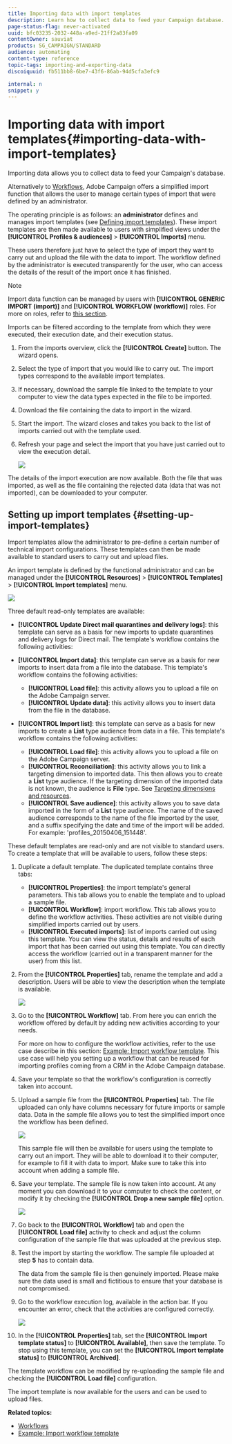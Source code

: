 ```yaml
---
title: Importing data with import templates
description: Learn how to collect data to feed your Campaign database.
page-status-flag: never-activated
uuid: bfc03235-2032-448a-a9ed-21ff2a83fa09
contentOwner: sauviat
products: SG_CAMPAIGN/STANDARD
audience: automating
content-type: reference
topic-tags: importing-and-exporting-data
discoiquuid: fb511bb8-6be7-43f6-86ab-94d5cfa3efc9

internal: n
snippet: y
---
```


# Importing data with import templates{#importing-data-with-import-templates}

Importing data allows you to collect data to feed your Campaign's database.

Alternatively to [Workflows](../../automating/using/get-started-workflows.md), Adobe Campaign offers a simplified import function that allows the user to manage certain types of import that were defined by an administrator.

The operating principle is as follows: an **administrator** defines and manages import templates (see [Defining import templates](../../automating/using/importing-data-with-import-templates.md#setting-up-import-templates)). These import templates are then made available to users with simplified views under the **[!UICONTROL Profiles & audiences]** > **[!UICONTROL Imports]** menu.

These users therefore just have to select the type of import they want to carry out and upload the file with the data to import. The workflow defined by the administrator is executed transparently for the user, who can access the details of the result of the import once it has finished.

>[!NOTE]
>
>Import data function can be managed by users with **[!UICONTROL GENERIC IMPORT (import)]** and **[!UICONTROL WORKFLOW (workflow)]** roles. For more on roles, refer to [this section](../../administration/using/list-of-roles.md).

Imports can be filtered according to the template from which they were executed, their execution date, and their execution status.

1. From the imports overview, click the **[!UICONTROL Create]** button. The wizard opens.
1. Select the type of import that you would like to carry out. The import types correspond to the available import templates.
1. If necessary, download the sample file linked to the template to your computer to view the data types expected in the file to be imported.
1. Download the file containing the data to import in the wizard.
1. Start the import. The wizard closes and takes you back to the list of imports carried out with the template used.
1. Refresh your page and select the import that you have just carried out to view the execution detail.

   ![](assets/simplified_import1.png)

The details of the import execution are now available. Both the file that was imported, as well as the file containing the rejected data (data that was not imported), can be downloaded to your computer.

## Setting up import templates {#setting-up-import-templates}

Import templates allow the administrator to pre-define a certain number of technical import configurations. These templates can then be made available to standard users to carry out and upload files.

An import template is defined by the functional administrator and can be managed under the **[!UICONTROL Resources]** > **[!UICONTROL Templates]** > **[!UICONTROL Import templates]** menu.

![](assets/import_template_list.png)

Three default read-only templates are available:

* **[!UICONTROL Update Direct mail quarantines and delivery logs]**: this template can serve as a basis for new imports to update quarantines and delivery logs for Direct mail. The template's workflow contains the following activities: 
* **[!UICONTROL Import data]**: this template can serve as a basis for new imports to insert data from a file into the database. This template's workflow contains the following activities:

    * **[!UICONTROL Load file]**: this activity allows you to upload a file on the Adobe Campaign server.
    * **[!UICONTROL Update data]**: this activity allows you to insert data from the file in the database.

* **[!UICONTROL Import list]**: this template can serve as a basis for new imports to create a **List** type audience from data in a file. This template's workflow contains the following activities:

    * **[!UICONTROL Load file]**: this activity allows you to upload a file on the Adobe Campaign server.
    * **[!UICONTROL Reconciliation]**: this activity allows you to link a targeting dimension to imported data. This then allows you to create a **List** type audience. If the targeting dimension of the imported data is not known, the audience is **File** type. See [Targeting dimensions and resources](../../automating/using/query.md#targeting-dimensions-and-resources).
    * **[!UICONTROL Save audience]**: this activity allows you to save data imported in the form of a **List** type audience. The name of the saved audience corresponds to the name of the file imported by the user, and a suffix specifying the date and time of the import will be added. For example: 'profiles_20150406_151448'.

These default templates are read-only and are not visible to standard users. To create a template that will be available to users, follow these steps:

1. Duplicate a default template. The duplicated template contains three tabs:

    * **[!UICONTROL Properties]**: the import template's general parameters. This tab allows you to enable the template and to upload a sample file.
    * **[!UICONTROL Workflow]**: import workflow. This tab allows you to define the workflow activities. These activities are not visible during simplified imports carried out by users.
    * **[!UICONTROL Executed imports]**: list of imports carried out using this template. You can view the status, details and results of each import that has been carried out using this template. You can directly access the workflow (carried out in a transparent manner for the user) from this list.

1. From the **[!UICONTROL Properties]** tab, rename the template and add a description. Users will be able to view the description when the template is available.

   ![](assets/simplified_import_model1.png)

1. Go to the **[!UICONTROL Workflow]** tab. From here you can enrich the workflow offered by default by adding new activities according to your needs.

   For more on how to configure the workflow activities, refer to the use case describe in this section: [Example: Import workflow template](../../automating/using/creating-import-workflow-templates.md). This use case will help you setting up a workflow that can be reused for importing profiles coming from a CRM in the Adobe Campaign database.

1. Save your template so that the workflow's configuration is correctly taken into account.
1. Upload a sample file from the **[!UICONTROL Properties]** tab. The file uploaded can only have columns necessary for future imports or sample data. Data in the sample file allows you to test the simplified import once the workflow has been defined.

   ![](assets/import_template_sample.png)

   This sample file will then be available for users using the template to carry out an import. They will be able to download it to their computer, for example to fill it with data to import. Make sure to take this into account when adding a sample file.

1. Save your template. The sample file is now taken into account. At any moment you can download it to your computer to check the content, or modify it by checking the **[!UICONTROL Drop a new sample file]** option.

   ![](assets/simplified_import_model2.png)

1. Go back to the **[!UICONTROL Workflow]** tab and open the **[!UICONTROL Load file]** activity to check and adjust the column configuration of the sample file that was uploaded at the previous step.
1. Test the import by starting the workflow. The sample file uploaded at step **5** has to contain data.

   The data from the sample file is then genuinely imported. Please make sure the data used is small and fictitious to ensure that your database is not compromised.

1. Go to the workflow execution log, available in the action bar. If you encounter an error, check that the activities are configured correctly.

   ![](assets/simplified_import_model3.png)

1. In the **[!UICONTROL Properties]** tab, set the **[!UICONTROL Import template status]** to **[!UICONTROL Available]**, then save the template. To stop using this template, you can set the **[!UICONTROL Import template status]** to **[!UICONTROL Archived]**.

The template workflow can be modified by re-uploading the sample file and checking the **[!UICONTROL Load file]** configuration.

The import template is now available for the users and can be used to upload files.

**Related topics:**

* [Workflows](../../automating/using/get-started-workflows.md)
* [Example: Import workflow template](../../automating/using/creating-import-workflow-templates.md)
